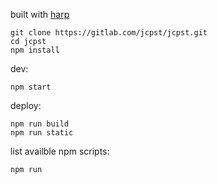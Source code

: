 built with [harp](http://harpjs.com/)

    git clone https://gitlab.com/jcpst/jcpst.git
    cd jcpst
    npm install

dev:

    npm start

deploy:

    npm run build
    npm run static

list availble npm scripts:

    npm run

